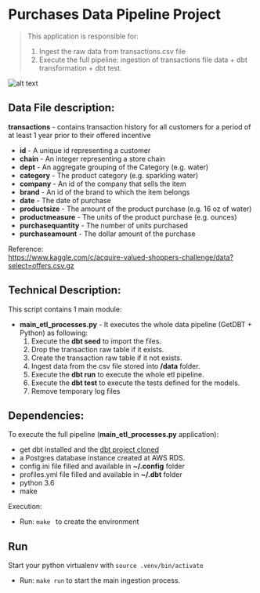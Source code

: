 
# Purchases Data Pipeline Project
> This application is responsible for:
> 1. Ingest the raw data from transactions.csv file
> 2. Execute the full pipeline: ingestion of transactions file data + dbt transformation + dbt test.

![alt text](https://blog.hotmart.com/blog/2019/07/BLOG_ciclo-de-compra-670x419.png)


## Data File description:

__transactions__ - contains transaction history for all customers for a period of at least 1 year prior to their offered incentive
- __id__ - A unique id representing a customer
- __chain__ - An integer representing a store chain
- __dept__ - An aggregate grouping of the Category (e.g. water)
- __category__ - The product category (e.g. sparkling water)
- __company__ - An id of the company that sells the item
- __brand__ - An id of the brand to which the item belongs
- __date__ - The date of purchase
- __productsize__ - The amount of the product purchase (e.g. 16 oz of water)
- __productmeasure__ - The units of the product purchase (e.g. ounces)
- __purchasequantity__ - The number of units purchased
- __purchaseamount__ - The dollar amount of the purchase


Reference:  
https://www.kaggle.com/c/acquire-valued-shoppers-challenge/data?select=offers.csv.gz  


## Technical Description:

This script contains 1 main module:
- __main_etl_processes.py__ - It executes the whole data pipeline (GetDBT + Python) as following:
  1. Execute the __dbt seed__ to import the files.
  2. Drop the transaction raw table if it exists.
  3. Create the transaction raw table if it not exists.
  4. Ingest data from the csv file stored into __/data__ folder.
  5. Execute the __dbt run__ to execute the whole etl pipeline.
  6. Execute the __dbt test__ to execute the tests defined for the models.
  7. Remove temporary log files

## Dependencies:
To execute the full pipeline (__main_etl_processes.py__ application):
* get dbt installed and the [dbt project cloned](https://github.com/jmilhomem/dbt_purchases_project) 
* a Postgres database instance created at AWS RDS.
* config.ini file filled and available in __~/.config__ folder
* profiles.yml file filled and available in __~/.dbt__ folder
* python 3.6
* make  

Execution:
* Run: ```make ``` to create the environment

## Run
Start your python virtualenv with ```source .venv/bin/activate```

* Run: ```make run``` to start the main ingestion process.
